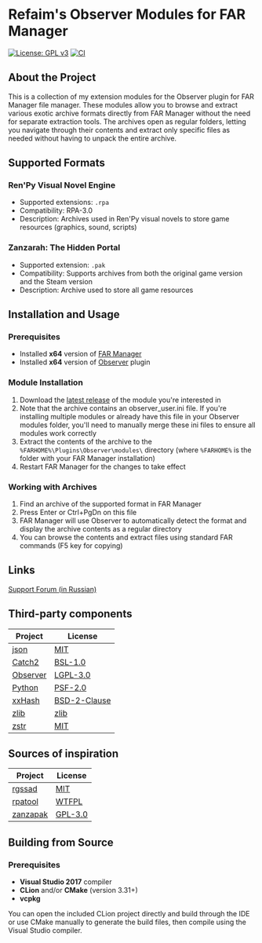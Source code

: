 # Refaim's Observer Modules for FAR Manager

[![License: GPL v3](https://img.shields.io/badge/License-GPLv3-blue.svg)](https://www.gnu.org/licenses/gpl-3.0)
[![CI](https://github.com/refaim/ObserverModules/actions/workflows/main.yml/badge.svg)](https://github.com/refaim/ObserverModules/actions/workflows/main.yml)

## About the Project

This is a collection of my extension modules for the Observer plugin for FAR Manager file manager. These modules allow
you to browse and extract various exotic archive formats directly from FAR Manager without the need for separate
extraction tools. The archives open as regular folders, letting you navigate through their contents and extract only
specific files as needed without having to unpack the entire archive.

## Supported Formats

### Ren'Py Visual Novel Engine

- Supported extensions: `.rpa`
- Compatibility: RPA-3.0
- Description: Archives used in Ren'Py visual novels to store game resources (graphics, sound, scripts)

### Zanzarah: The Hidden Portal

- Supported extension: `.pak`
- Compatibility: Supports archives from both the original game version and the Steam version
- Description: Archive used to store all game resources

## Installation and Usage

### Prerequisites

- Installed **x64** version of [FAR Manager](https://farmanager.com/download.php?l=en)
- Installed **x64** version of [Observer](https://github.com/lazyhamster/Observer/releases) plugin

### Module Installation

1. Download the [latest release](https://github.com/refaim/ObserverModules/releases/tag/nightly) of the module you're
   interested in
2. Note that the archive contains an observer_user.ini file. If you're installing multiple modules or already have this
   file in your Observer modules folder, you'll need to manually merge these ini files to ensure all modules work
   correctly
3. Extract the contents of the archive to the `%FARHOME%\Plugins\Observer\modules\` directory (where `%FARHOME%` is the
   folder with your FAR Manager installation)
4. Restart FAR Manager for the changes to take effect

### Working with Archives

1. Find an archive of the supported format in FAR Manager
2. Press Enter or Ctrl+PgDn on this file
3. FAR Manager will use Observer to automatically detect the format and display the archive contents as a regular
   directory
4. You can browse the contents and extract files using standard FAR commands (F5 key for copying)

## Links

[Support Forum (in Russian)](https://forum.farmanager.com/viewtopic.php?t=12729)

## Third-party components

| Project                                             | License                             |
|-----------------------------------------------------|-------------------------------------|
| [json](https://github.com/nlohmann/json)            | [MIT](licenses/json.txt)            |
| [Catch2](https://github.com/catchorg/Catch2)        | [BSL-1.0](licenses/Boost.txt)       |
| [Observer](https://github.com/lazyhamster/Observer) | [LGPL-3.0](licenses/Observer.txt)   |
| [Python](https://www.python.org)                    | [PSF-2.0](licenses/Python.txt)      |
| [xxHash](https://github.com/Cyan4973/xxHash)        | [BSD-2-Clause](licenses/xxHash.txt) |
| [zlib](https://zlib.net)                            | [zlib](licenses/zlib.txt)           |
| [zstr](https://github.com/mateidavid/zstr)          | [MIT](licenses/zstr.txt)            |

## Sources of inspiration

| Project                                                          | License                          |
|------------------------------------------------------------------|----------------------------------|
| [rgssad](https://github.com/luxrck/rgssad)                       | [MIT](licenses/rgssad.txt)       |
| [rpatool](https://github.com/Shizmob/rpatool)                    | [WTFPL](licenses/rpatool.txt)    |
| [zanzapak](https://aluigi.altervista.org/papers.htm#others-file) | [GPL-3.0](licenses/zanzapak.txt) |

## Building from Source

### Prerequisites

- **Visual Studio 2017** compiler
- **CLion** and/or **CMake** (version 3.31+)
- **vcpkg**

You can open the included CLion project directly and build through the IDE or use CMake manually to generate the build
files, then compile using the Visual Studio compiler.
